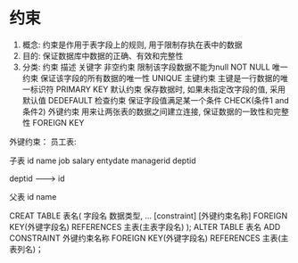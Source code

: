 # 约束 #
1. 概念: 约束是作用于表字段上的规则, 用于限制存执在表中的数据
2. 目的: 保证数据库中数据的正确、有效和完整性
3. 分类:
   约束                        描述                         关键字
   非空约束              限制该字段数据不能为null           NOT NULL
   唯一约束              保证该字段的所有数据的唯一性        UNIQUE
   主键约束              主键是一行数据的唯一标识符          PRIMARY KEY
   默认约束   保存数据时, 如果未指定改字段的值, 采用默认值    DEDEFAULT
   检查约束              保证字段值满足某一个条件            CHECK(条件1 and 条件2)
   外键约束 用来让两张表的数据之间建立连接, 保证数据的一致性和完整性 FOREIGN KEY
<!-- 注:约束是作用于表中字段上的, 可以在创建表/修改表的时候添加约束 -->

外键约束：
员工表:

子表
id name job salary entydate managerid deptid 


deptid ---> id

父表
id name 

CREAT TABLE 表名(
    字段名 数据类型,
    ...
    [constraint] [外键约束名称] FOREIGN KEY(外键字段名) REFERENCES 主表(主表字段名)
);
ALTER TABLE 表名 ADD CONSTRAINT 外键约束名称 FOREIGN KEY(外键字段名) REFERENCES 主表(主表列名)；